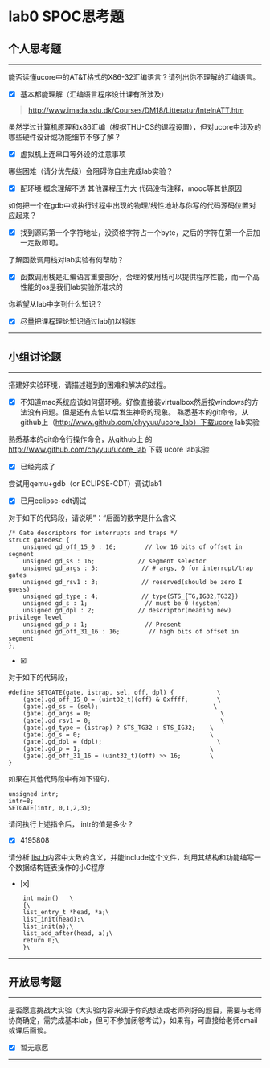 # lab0 SPOC思考题

## 个人思考题

---

能否读懂ucore中的AT&T格式的X86-32汇编语言？请列出你不理解的汇编语言。
- [x]  基本都能理解（汇编语言程序设计课有所涉及）

>  http://www.imada.sdu.dk/Courses/DM18/Litteratur/IntelnATT.htm

虽然学过计算机原理和x86汇编（根据THU-CS的课程设置），但对ucore中涉及的哪些硬件设计或功能细节不够了解？
- [x]  虚拟机上连串口等外设的注意事项

>   


哪些困难（请分优先级）会阻碍你自主完成lab实验？
- [x]  配环境
	概念理解不透
	其他课程压力大
	代码没有注释，mooc等其他原因

>   

如何把一个在gdb中或执行过程中出现的物理/线性地址与你写的代码源码位置对应起来？
- [x]  找到源码第一个字符地址，没资格字符占一个byte，之后的字符在第一个后加一定数即可。

>   

了解函数调用栈对lab实验有何帮助？
- [x]  函数调用栈是汇编语言重要部分，合理的使用栈可以提供程序性能，而一个高性能的os是我们lab实验所准求的

>   

你希望从lab中学到什么知识？
- [x]  尽量把课程理论知识通过lab加以锻炼

>   

---

## 小组讨论题

---

搭建好实验环境，请描述碰到的困难和解决的过程。
- [x]  不知道mac系统应该如何搭环境。好像直接装virtualbox然后按windows的方法没有问题。但是还有点怕以后发生神奇的现象。
熟悉基本的git命令，从github上（http://www.github.com/chyyuu/ucore_lab）下载ucore lab实验

> 

熟悉基本的git命令行操作命令，从github上
的 http://www.github.com/chyyuu/ucore_lab 下载
ucore lab实验
- [x]  已经完成了

> 

尝试用qemu+gdb（or ECLIPSE-CDT）调试lab1
- [x]   已用eclipse-cdt调试

> 

对于如下的代码段，请说明”：“后面的数字是什么含义
```
/* Gate descriptors for interrupts and traps */
struct gatedesc {
    unsigned gd_off_15_0 : 16;        // low 16 bits of offset in segment
    unsigned gd_ss : 16;            // segment selector
    unsigned gd_args : 5;            // # args, 0 for interrupt/trap gates
    unsigned gd_rsv1 : 3;            // reserved(should be zero I guess)
    unsigned gd_type : 4;            // type(STS_{TG,IG32,TG32})
    unsigned gd_s : 1;                // must be 0 (system)
    unsigned gd_dpl : 2;            // descriptor(meaning new) privilege level
    unsigned gd_p : 1;                // Present
    unsigned gd_off_31_16 : 16;        // high bits of offset in segment
};
```

- [x]  

> 

对于如下的代码段，
```
#define SETGATE(gate, istrap, sel, off, dpl) {            \
    (gate).gd_off_15_0 = (uint32_t)(off) & 0xffff;        \
    (gate).gd_ss = (sel);                                \
    (gate).gd_args = 0;                                    \
    (gate).gd_rsv1 = 0;                                    \
    (gate).gd_type = (istrap) ? STS_TG32 : STS_IG32;    \
    (gate).gd_s = 0;                                    \
    (gate).gd_dpl = (dpl);                                \
    (gate).gd_p = 1;                                    \
    (gate).gd_off_31_16 = (uint32_t)(off) >> 16;        \
}
```

如果在其他代码段中有如下语句，
```
unsigned intr;
intr=8;
SETGATE(intr, 0,1,2,3);
```
请问执行上述指令后， intr的值是多少？

- [x]  4195808

> 

请分析 [list.h](https://github.com/chyyuu/ucore_lab/blob/master/labcodes/lab2/libs/list.h)内容中大致的含义，并能include这个文件，利用其结构和功能编写一个数据结构链表操作的小C程序
- [x]  
```
	int main()   \
	{\
	list_entry_t *head, *a;\
	list_init(head);\
	list_init(a);\
	list_add_after(head, a);\
	return 0;\
	}\
```
> 

---

## 开放思考题

---

是否愿意挑战大实验（大实验内容来源于你的想法或老师列好的题目，需要与老师协商确定，需完成基本lab，但可不参加闭卷考试），如果有，可直接给老师email或课后面谈。
- [x]  暂无意愿

>  

---
